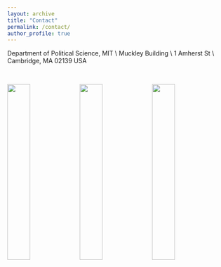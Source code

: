 ```yaml
---
layout: archive
title: "Contact"
permalink: /contact/
author_profile: true
---
```


Department of Political Science, MIT \\
Muckley Building \\
1 Amherst St \\
Cambridge, MA 02139 USA


&nbsp;

 <p float="left">
  <img src="https://www.trevorincerti.com/images/corruption.jpeg" width="32%" />
  <img src="https://www.trevorincerti.com/images/revolving_door.jpeg" width="32%" />
  <img src="https://www.trevorincerti.com/images/zoning.jpeg" width="32%" /> 
</p>

